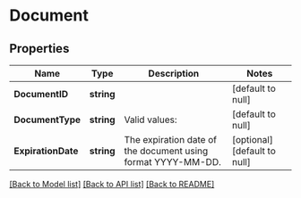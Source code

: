 # Document

## Properties
Name | Type | Description | Notes
------------ | ------------- | ------------- | -------------
**DocumentID** | **string** |  | [default to null]
**DocumentType** | **string** | Valid values:  | [default to null]
**ExpirationDate** | **string** | The expiration date of the document using format YYYY-MM-DD. | [optional] [default to null]

[[Back to Model list]](../README.md#documentation-for-models) [[Back to API list]](../README.md#documentation-for-api-endpoints) [[Back to README]](../README.md)


